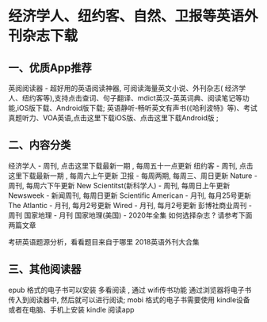 # 经济学人、纽约客、自然、卫报等英语外刊杂志下载
## 一、优质App推荐
 英阅阅读器 - 超好用的英语阅读神器, 可阅读海量英文小说、外刊杂志( 经济学人、纽约客等),支持点击查词、句子翻译、mdict英汉-英英词典、阅读笔记等功能,iOS版下载、Android版下载;
 英语静听-畅听英文有声书(《哈利波特》等)、考试真题听力、VOA英语,点击这里下载iOS版、点击这里下载Android版 ;
## 二、内容分类
经济学人 - 周刊, 点击这里下载最新一期 , 每周五十一点更新
纽约客 - 周刊, 点击这里下载最新一期 , 每周六上午更新
卫报 - 每周两期, 每周三、周日更新
Nature - 周刊, 每周六下午更新
New Scientitst(新科学人) - 周刊, 每周日上午更新
Newsweek - 新闻周刊, 每周日更新
Scientific American - 月刊, 每月25号更新
The Atlantic - 月刊, 每月2号更新
Wired - 月刊, 每月2号更新
彭博社商业周刊 - 周刊
国家地理 - 月刊
国家地理(美国) - 2020年全集
如何选择杂志 ? 请参考下面两篇文章

考研英语题源分析，看看题目来自于哪里
2018英语外刊大合集
## 三、其他阅读器
epub 格式的电子书可以安装 多看阅读 , 通过 wifi传书功能 通过浏览器将电子书传入到阅读器中, 然后就可以进行阅读;
mobi 格式的电子书需要使用 kindle设备 或者在电脑、手机上安装 kindle 阅读app